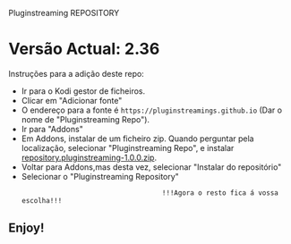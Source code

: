 Pluginstreaming REPOSITORY
# Versão Actual: 2.36
Instruções para a adição deste repo:


<p align="left">
  <ul>
    <li>Ir para o Kodi gestor de ficheiros.</li>
    <li>Clicar em "Adicionar fonte"</li>
    <li>O endereço para a fonte é <code>https://pluginstreamings.github.io</code> (Dar o nome de "Pluginstreaming Repo").</li>
    <li>Ir para "Addons"</li>
    <li>Em Addons, instalar de um ficheiro zip. Quando perguntar pela localização, selecionar "Pluginstreaming Repo", e instalar <a href="repository.pluginstreaming-1.0.0.zip">repository.pluginstreaming-1.0.0.zip</a>.</li>
    <li>Voltar para Addons,mas desta vez, selecionar "Instalar do repositório"</li>
    <li>Selecionar o "Pluginstreaming Repository"</li>
    
                                       !!!Agora o resto fica á vossa escolha!!!
  </ul>
</p>

## Enjoy!
